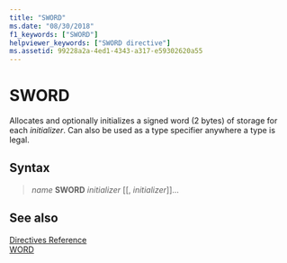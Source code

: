 ```yaml
---
title: "SWORD"
ms.date: "08/30/2018"
f1_keywords: ["SWORD"]
helpviewer_keywords: ["SWORD directive"]
ms.assetid: 99228a2a-4ed1-4343-a317-e59302620a55
---
```

# SWORD

Allocates and optionally initializes a signed word (2 bytes) of storage for each *initializer*. Can also be used as a type specifier anywhere a type is legal.

## Syntax

> *name* **SWORD** *initializer* [[, *initializer*]]...

## See also

[Directives Reference](../../assembler/masm/directives-reference.md)<br/>
[WORD](../../assembler/masm/word.md)<br/>